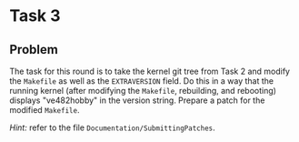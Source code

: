 # Task 3

## Problem

The task for this round is to take the kernel git tree from Task 2 and modify the `Makefile` as well as the
`EXTRAVERSION` field. Do this in a way that the running kernel (after modifying the `Makefile`, rebuilding,
and rebooting) displays "ve482hobby" in the version string. Prepare a patch for the modified `Makefile`.

*Hint:* refer to the file `Documentation/SubmittingPatches`.



